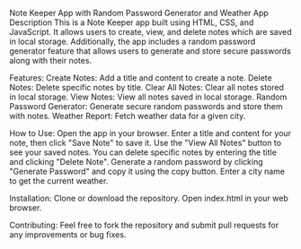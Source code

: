 Note Keeper App with Random Password Generator and Weather App
Description
This is a Note Keeper app built using HTML, CSS, and JavaScript. It allows users to create, view, and delete notes which are saved in local storage. Additionally, the app includes a random password generator feature that allows users to generate and store secure passwords along with their notes.

Features:
Create Notes: Add a title and content to create a note.
Delete Notes: Delete specific notes by title.
Clear All Notes: Clear all notes stored in local storage.
View Notes: View all notes saved in local storage.
Random Password Generator: Generate secure random passwords and store them with notes.
Weather Report: Fetch weather data for a given city.

How to Use:
Open the app in your browser.
Enter a title and content for your note, then click "Save Note" to save it.
Use the "View All Notes" button to see your saved notes.
You can delete specific notes by entering the title and clicking "Delete Note".
Generate a random password by clicking "Generate Password" and copy it using the copy button.
Enter a city name to get the current weather.

Installation:
Clone or download the repository.
Open index.html in your web browser.

Contributing:
Feel free to fork the repository and submit pull requests for any improvements or bug fixes.
